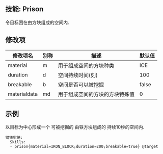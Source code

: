 技能: Prison
--------------------------

令目标困在由方块组成的空间内.

修改项
----------

| 修改项名 | 别称    | 描述                                                                                                    | 默认值 |
|-----------|------------|----------------------------------------------------------------------------------------------------------------|---------------|
| material  | m       | 用于组成空间的方块种类         | ICE           |
| duration  | d       | 空间持续时间(刻)                     | 100           |
| breakable | b       | 空间是否可以被挖掘 | false         |
| materialdata | md | 用于组成空间的方块的方块特殊值 | 0 |

示例
--------

以目标为中心形成一个 可被挖掘的 由铁方块组成的 持续10秒的空间内.

    钢铁牢笼:
      Skills:
      - prison{material=IRON_BLOCK;duration=200;breakable=true} @target